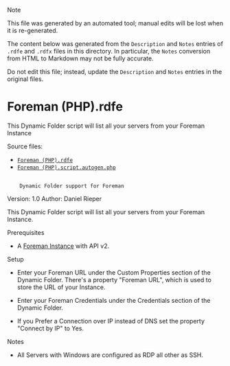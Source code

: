 > [!NOTE]
>
> This file was generated by an automated tool; manual edits will be lost when it is re-generated.
>
> The content below was generated from the `Description` and `Notes` entries of `.rdfe` and `.rdfx` files in this directory.
> In particular, the `Notes` conversion from HTML to Markdown may not be fully accurate.
>
> Do not edit this file; instead, update the `Description` and `Notes` entries in the original files.

# <a name="toc-Foreman-PHP-rdfe"></a> Foreman (PHP).rdfe

This Dynamic Folder script will list all your servers from your Foreman Instance

Source files:

- [`Foreman (PHP).rdfe`](./Foreman%20%28PHP%29.rdfe)
- [`Foreman (PHP).script.autogen.php`](./Foreman%20%28PHP%29.script.autogen.php)

## 
		Dynamic Folder support for Foreman

	
Version: 1.0
Author: Daniel Rieper

This Dynamic Folder script will list all your servers from your Foreman Instance.

Prerequisites

- A [Foreman Instance](https://www.theforeman.org/) with API v2.

	
Setup

- Enter your Foreman URL under the Custom Properties section of the Dynamic Folder. There's a property "Foreman URL", which is used to store the URL of your Instance.
- Enter your Foreman Credentials under the Credentials section of the Dynamic Folder.

	

- If you Prefer a Connection over IP instead of DNS set the property "Connect by IP" to Yes.

	
Notes

- All Servers with Windows are configured as RDP all other as SSH.

